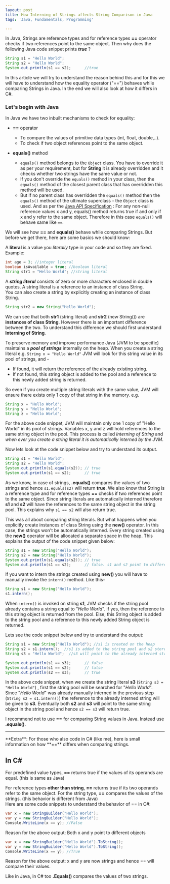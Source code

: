 ```yaml
---
layout: post
title: How Interning of Strings affects String Comparison in Java
tags: 'Java, Fundamentals, Programming'

---
```


In Java, Strings are reference types and for reference types **==** operator checks if two references point to the same object. Then why does the following Java code snippet prints _**true**_ ?

```java
String s1 = "Hello World";  
String s2 = "Hello World";   
System.out.println(s1 == s2);      //true 
```
In this article we will try to understand the reason behind this and for this we will have to understand how the equality operator ("==") behaves while comparing Strings in Java. In the end we will also look at how it differs in C#.

### Let's begin with Java
In Java we have two inbuilt mechanisms to check for equality:

 - **==** operator  
 
	* To compare the values of primitive data types (int, float, double,..). 
	 * To check if two object references point to the same object.  
	 
 -  **equals()** method
	 - `equals()` method belongs to the `Object` class. You have to override it as per your requirement, but for **String** it is already overridden and it checks whether two strings have the same value or not.
	 * If you don't override the `equals()` method in your class, then the `equals()` method of the closest parent class that has overridden this method will be used.
	 * But if no parent class has overridden the `equals()` method then the `equals()` method of the ultimate superclass - the `Object` class is used. And as per the [Java API Specification](https://docs.oracle.com/javase/10/docs/api/java/lang/Object.html#equals%28java.lang.Object%29) : For any non-null reference values x and y, equals() method returns true if and only if x and y refer to the same object.  Therefore in this case `equals()` will behave same like `==`.

We will see how **==** and **equals()** behave while comparing Strings. But before we get there, here are some basics we should know:  

A **literal** is a value you _literally_ type in your code and so they are fixed. Example:
~~~java
int age = 3; //integer literal
boolean isAvailable = true; //boolean literal
String str1 = "Hello World"; //string literal
~~~

A **_string literal_** consists of zero or more characters enclosed in double quotes. A string literal is a reference to an instance of class String.   
You can also create a string by explicitly creating an instance of class String.  
~~~java
String str2 = new String("Hello World");   
~~~
We can see that both **str1** (string literal) and **str2** (new String()) are **instances of class String**. However there is an important difference between the two. To understand this difference we should first understand **Interning of String**.  

To preserve memory and improve performance Java (JVM to be specific) maintains a ***pool of strings***  internally on the heap. When you create a string literal e.g. `String x = "Hello World"` JVM will look for this string value in its pool of strings, and -
 - If found, it will return the reference of the already existing string.  
 - If not found, this string object is added to the pool and a reference to this newly added string is returned.

 
So even if you create multiple string literals with the same value, JVM will ensure there exists only 1 copy of that string in the memory. e.g.  
~~~java
String x = "Hello World";
String y = "Hello World";
String z = "Hello World";
~~~  
For the above code snippet, JVM will maintain only one 1 copy of "Hello World" in its pool of strings. Variables x, y and z will hold references to the same string object in the pool. This process is called *Interning of String* and *when ever you create a string literal it is automatically interned by the JVM*.  

Now lets look at the code snippet below and try to understand its output.
~~~java
String s1 = "Hello World";  
String s2 = "Hello World";  
System.out.println(s1.equals(s2)); // true  
System.out.println(s1 == s2);      // true   
~~~
As we know, in case of strings, **.equals()** compares the values of two strings and hence `s1.equals(s2)` will return **true**. We also know that String is a reference type and for reference types **==** checks if two references point to the same object. Since string literals are automatically interned therefore **s1** and **s2** will have the references to the same string object in the string pool. This explains why `s1 == s2` will also return true.  

This was all about comparing string literals. But what happens when you explicitly create instances of class String using the **new()** operator. In this case, the strings won't be automatically interned. Every string created using the **new()** operator will be allocated a separate space in the heap. This explains the output of the code snippet given below:  
~~~java
String s1 = new String("Hello World");  
String s2 = new String("Hello World");  
System.out.println(s1.equals(s2)); // true  
System.out.println(s1 == s2);      // false. s1 and s2 point to different objects 
~~~
If you want to intern the strings created using **new()** you will have to manually invoke the `intern()` method.  Like this-
~~~java
String s1 = new String("Hello World");  
s1.intern();
~~~
When `intern()` is invoked on string **s1**, JVM checks if the string pool already contains a string equal to "*Hello World*". If yes, then the reference to this string object is returned from the pool. Else, this String object is added to the string pool and a reference to this newly added String object is returned.  

Lets see the code snippet below and try to understand the output:  
~~~java
String s1 = new String("Hello World"); //s1 is created on the heap  
String s2 = s1.intern();  //s1 is added to the string pool and s2 stores its reference  
String s3 = "Hello World";  //s3 will point to the already interned string s2   

System.out.println(s1 == s3);      // false  
System.out.println(s1 == s2);      // false  
System.out.println(s2 == s3);      // true
~~~

In the above code snippet, when we create the string literal **s3** (`String s3 = "Hello World"`) , first the string pool will be searched for "*Hello World*". Since "*Hello World*" was already manually interned in the previous step (`String s2 = s1.intern()`) the reference to the already interned string will be given to **s3**. Eventually both **s2** and **s3** will point to the same string object in the string pool and hence `s2 == s3` will return true.  

I recommend not to use **==** for comparing String values in Java. Instead use **.equals()**.  

<hr />
**Extra**: For those who also code in C# (like me), here is small information on how **==** differs when comparing strings. 

## In C#

For predefined value types, **==** returns true if the values of its operands are equal. (this is same as Java) 

For reference types **other than string**, **==** returns true if its two operands refer to the same object. For the string type, **==** compares the values of the strings. (this behavior is different from Java)  
Here are some code snippets to understand the behavior of == in C#:

~~~csharp
var x = new StringBuilder("Hello World");    
var y = new StringBuilder("Hello World");    
Console.WriteLine(x == y); //False
~~~
  Reason for the above output: Both x and y point to different objects

~~~csharp
var x = new StringBuilder("Hello World").ToString();    
var y = new StringBuilder("Hello World").ToString();
Console.WriteLine(x == y); //True
~~~

Reason for the above output: x and y are now strings and hence == will compare their values.  

Like in Java, in C# too **.Equals()** compares the values of two strings.


